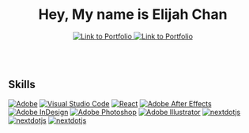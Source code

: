 <h1 align="center">Hey, My name is Elijah Chan</h1>

<p align="center">  
  <a href="https://elijahchan.ca/">
    <img alt="Link to Portfolio" title="Check out my Portfolio" target="_blank" src="https://img.shields.io/badge/Elijah's-Portfolio-CABDB9">
  </a>
    <a href="https://www.linkedin.com/in/elijahrc-chan/">
    <img alt="Link to Portfolio" title="Check out my Portfolio" target="_blank" src="https://img.shields.io/badge/Elijah's-Linkedin-blue">
  </a>

  
  <br><br>
</p>

<h2>Skills</h2>
<p>
<a href="#"><img alt="Adobe" src="https://img.shields.io/badge/Adobe-FF0000.svg?logo=adobe&logoColor=white"></a>
<a href="#"><img alt="Visual Studio Code" src="https://img.shields.io/badge/visual%20studio%20code-007ACC.svg?logo=visual-studio-code&logoColor=white"></a>
<a href="#"><img alt="React" src="https://img.shields.io/badge/React-61DAFB.svg?logo=React&logoColor=white"></a>
<a href="#"><img alt="Adobe After Effects" src="https://img.shields.io/badge/Adobee%20After%20Effects-9999FF.svg?logo=adobe-after-effects&logoColor=white"></a>
<a href="#"><img alt="Adobe InDesign" src="https://img.shields.io/badge/Adobe%20InDesign-FF3366.svg?logo=adobe-indesign&logoColor=white"></a>
<a href="#"><img alt="Adobe Photoshop" src="https://img.shields.io/badge/Adobe%20Photoshop-31A8FF.svg?logo=adobe-photoshop&logoColor=white"></a>
<a href="#"><img alt="Adobe Illustrator" src="https://img.shields.io/badge/Adobe%20Illustrator-FF9A00.svg?logo=adobe-illustrator&logoColor=white"></a>
<a href="#"><img alt="nextdotjs" src="https://img.shields.io/badge/Next.JS-000000.svg?logo=nextdotjs&logoColor=white"></a>
<a href="#"><img alt="nextdotjs" src="https://img.shields.io/badge/Next.JS-000000.svg?logo=nextdotjs&logoColor=white"></a>
<a href="#"><img alt="nextdotjs" src="https://img.shields.io/badge/Next.JS-000000.svg?logo=nextdotjs&logoColor=white"></a>
<br>
</p>
